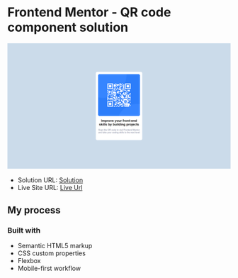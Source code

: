 # Frontend Mentor - QR code component solution


![](./images/design-preview.png)



- Solution URL: [Solution](https://github.com/ramakrishnagarlapati/qr-code-component)
- Live Site URL: [Live Url](https://ramakrishnagarlapati.github.io/qr-code-component/)

## My process

### Built with

- Semantic HTML5 markup
- CSS custom properties
- Flexbox
- Mobile-first workflow


